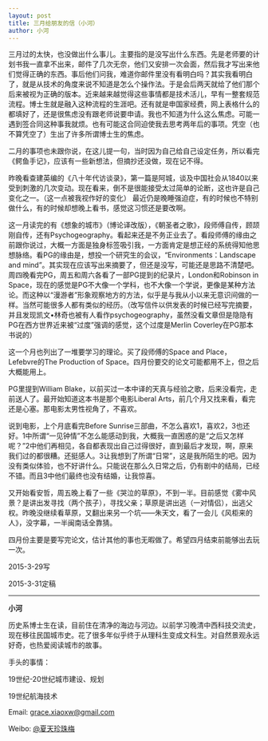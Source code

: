 ```yaml
---
layout: post
title: 三月给朋友的信（小河）
author: 小河
---
```

三月过的太快，也没做出什么事儿。主要指的是没写出什么东西。先是老师要的计划书我一直拿不出来，邮件了几次无奈，他们又安排一次会面，然后我才写出来他们觉得正确的东西。事后他们问我，难道你邮件里没有看明白吗？其实我看明白了，就是从技术的角度来说不知道是怎么个操作法。于是会后两天就给了他们那个后来被视为正确的版本。近来越来越觉得这些事情都是技术活儿，早有一整套规范流程。博士生就是融入这种流程的生涯吧。还有就是申国家经费，网上表格什么的都填好了，还是很焦虑没有跟老师说要申请。我也不知道为什么这么焦虑。可能一遇到签合同这种事我就烦。也有可能这合同迫使我去思考两年后的事项。凭空（也不算凭空了）生出了许多所谓博士生的焦虑。

二月的事项也未跟你说，在这儿提一句，当时因为自己给自己设定任务，所以看完《鳄鱼手记》，应该有一些新想法，但摘抄还没做，现在记不得。

昨晚看查建英编的《八十年代访谈录》，第一篇是阿城，谈及中国社会从1840以来受到刺激的几次变动。现在看来，倒不是很能接受太过简单的论断，这也许是自己变化之一。（这一点被我视作好的变化）
最近仍是晚睡强迫症，有的时候也不特别做什么，有的时候却想晚上看书，感觉这习惯还是要改啊。

这一月读完的有《想象的城市》（博论译改版），《朝圣者之歌》，段师傅自传，顾颉刚自传，还有Psychogeography。看起来还是不务正业去了。看段师傅的缘由之前跟你说过，大概一方面是独身标签吸引我，一方面肯定是想正经的系统得知他思想脉络。看PG的缘由是，想投一个研究生的会议，“Environments：Landscape and mind”。其实现在应该写出来摘要了，但还是没写，可能还是思路不清楚吧。周四晚看完PG，周五和周六各看了一部PG提到的纪录片，London和Robinson in Space，现在的感觉是PG不大像一个学科，也不大像一个学说，更像是某种方法论。而这种以“漫游者”形象观察地方的方法，似乎是与我从小以来无意识间做的一样。当然可能很多人都有类似的经历。（改写信件以供发表的时候已经写完摘要，并且发现凯文•林奇也被有人看作psychogeography，虽然没看文章但是隐隐有PG在西方世界近来被“过度”强调的感觉，这个过度是Merlin Coverley在PG那本书说的）

这一个月也列出了一堆要学习的理论。买了段师傅的Space and Place，Lefebvre的The Production of Space。四月份要交的论文可能都用不上，但之后大概能用上。

PG里提到William Blake，以前买过一本中译的天真与经验之歌，后来没看完，走前送人了。最开始知道这本书是那个电影Liberal Arts，前几个月又找来看，看完还是心塞。那电影太男性视角了，不喜欢。

说到电影，上个月底看完Before Sunrise三部曲，不怎么喜欢1，喜欢2，3也还好。1中所谓“一见钟情”不怎么能感动到我，大概我一直困惑的是“之后又怎样呢？”2中他们再相见，各自都表现出自己过得很好，直到最后才发现，啊，原来我们过的都很糟。还挺感人。3让我想到了所谓“日常”，这是我所陌生的吧。因为没有类似体验，也不好讲什么。只能说在那么久日常之后，仍有剧中的结局，已经不错。而且3中他们最终也没有结婚，让我惊喜。

又开始看安哲，周五晚上看了一些《哭泣的草原》，不到一半。目前感觉《雾中风景？是讲出发寻找（两个孩子），寻找父亲；草原是讲出逃（一对情侣），出逃父权。昨晚没继续看草原，又翻出来另一个坑——朱天文，看了一会儿《风柜来的人》，没字幕，一半闽南话全靠猜。

四月份主要是要写完论文，估计其他的事也无暇做了。希望四月结束前能够出去玩一次。

2015-3-29写

2015-3-31定稿

---
**小河**

历史系博士生在读，目前住在清净的海边与河边。以前学习晚清中西科技交流史，现在移往民国城市史。花了很多年似乎终于从理科生变成文科生。对自然景观永远好奇，也热爱阅读城市的故事。

手头的事情：

19世纪-20世纪城市建设、规划

19世纪航海技术

Email: [grace.xiaoxw@gmail.com](grace.xiaoxw@gmail.com "grace.xiaoxw@gmail.com")

Weibo: [@夏天珍珠梅](http://weibo.com/u/1668493177 "@夏天珍珠梅")
